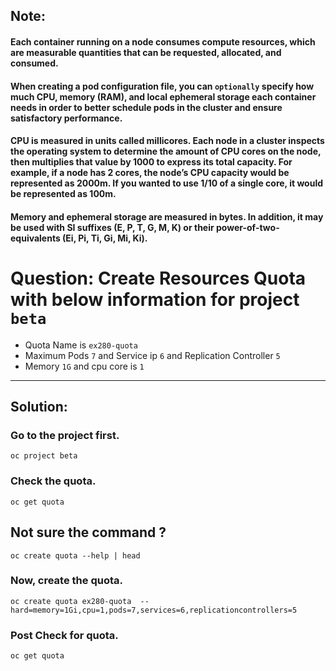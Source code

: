 ## Note:
#### Each container running on a node **consumes compute resources**, which are measurable quantities that can be requested, allocated, and consumed.

#### When creating a pod configuration file, you can `optionally` specify how much CPU, memory (RAM), and local ephemeral storage each container needs in order to better schedule pods in the cluster and ensure satisfactory performance.

#### CPU is measured in units called millicores. Each node in a cluster inspects the operating system to determine the amount of CPU cores on the node, then multiplies that value by 1000 to express its total capacity. For example, if a node has 2 cores, the node’s CPU capacity would be represented as 2000m. If you wanted to use 1/10 of a single core, it would be represented as 100m.

#### Memory and ephemeral storage are measured in bytes. In addition, it may be used with SI suffixes (E, P, T, G, M, K) or their power-of-two-equivalents (Ei, Pi, Ti, Gi, Mi, Ki).


# Question: Create Resources Quota with below information for project `beta`
- Quota Name is `ex280-quota`
- Maximum  Pods `7` and Service ip `6` and Replication Controller `5` 
- Memory `1G` and cpu core is `1`
--- 
## Solution:

### Go to the project first.
```
oc project beta
```
### Check the quota.
```
oc get quota
```
## Not sure the command ?
```
oc create quota --help | head
```
### Now, create the quota.
```
oc create quota ex280-quota  --hard=memory=1Gi,cpu=1,pods=7,services=6,replicationcontrollers=5
```

### Post Check for quota.
```
oc get quota
```
